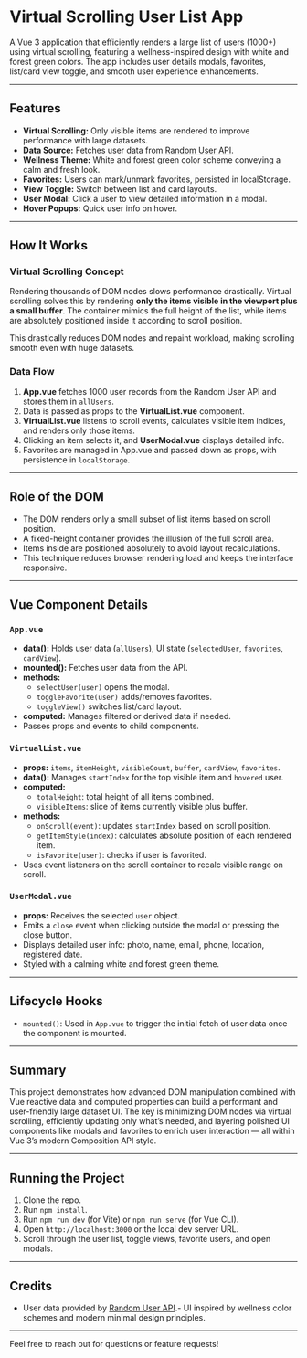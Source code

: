 # Virtual Scrolling User List App

A Vue 3 application that efficiently renders a large list of users (1000+) using virtual scrolling, featuring a wellness-inspired design with white and forest green colors. The app includes user details modals, favorites, list/card view toggle, and smooth user experience enhancements.

---

## Features

- **Virtual Scrolling:** Only visible items are rendered to improve performance with large datasets.
- **Data Source:** Fetches user data from [Random User API](https://randomuser.me).
- **Wellness Theme:** White and forest green color scheme conveying a calm and fresh look.
- **Favorites:** Users can mark/unmark favorites, persisted in localStorage.
- **View Toggle:** Switch between list and card layouts.
- **User Modal:** Click a user to view detailed information in a modal.
- **Hover Popups:** Quick user info on hover.

---

## How It Works

### Virtual Scrolling Concept

Rendering thousands of DOM nodes slows performance drastically. Virtual scrolling solves this by rendering **only the items visible in the viewport plus a small buffer**. The container mimics the full height of the list, while items are absolutely positioned inside it according to scroll position.

This drastically reduces DOM nodes and repaint workload, making scrolling smooth even with huge datasets.

### Data Flow

1. **App.vue** fetches 1000 user records from the Random User API and stores them in `allUsers`.
2. Data is passed as props to the **VirtualList.vue** component.
3. **VirtualList.vue** listens to scroll events, calculates visible item indices, and renders only those items.
4. Clicking an item selects it, and **UserModal.vue** displays detailed info.
5. Favorites are managed in App.vue and passed down as props, with persistence in `localStorage`.

---

## Role of the DOM

- The DOM renders only a small subset of list items based on scroll position.
- A fixed-height container provides the illusion of the full scroll area.
- Items inside are positioned absolutely to avoid layout recalculations.
- This technique reduces browser rendering load and keeps the interface responsive.

---

## Vue Component Details

### `App.vue`

- **data():** Holds user data (`allUsers`), UI state (`selectedUser`, `favorites`, `cardView`).
- **mounted():** Fetches user data from the API.
- **methods:** 
  - `selectUser(user)` opens the modal.
  - `toggleFavorite(user)` adds/removes favorites.
  - `toggleView()` switches list/card layout.
- **computed:** Manages filtered or derived data if needed.
- Passes props and events to child components.

### `VirtualList.vue`

- **props:** `items`, `itemHeight`, `visibleCount`, `buffer`, `cardView`, `favorites`.
- **data():** Manages `startIndex` for the top visible item and `hovered` user.
- **computed:** 
  - `totalHeight`: total height of all items combined.
  - `visibleItems`: slice of items currently visible plus buffer.
- **methods:**
  - `onScroll(event)`: updates `startIndex` based on scroll position.
  - `getItemStyle(index)`: calculates absolute position of each rendered item.
  - `isFavorite(user)`: checks if user is favorited.
- Uses event listeners on the scroll container to recalc visible range on scroll.

### `UserModal.vue`

- **props:** Receives the selected `user` object.
- Emits a `close` event when clicking outside the modal or pressing the close button.
- Displays detailed user info: photo, name, email, phone, location, registered date.
- Styled with a calming white and forest green theme.

---

## Lifecycle Hooks

- `mounted()`: Used in `App.vue` to trigger the initial fetch of user data once the component is mounted.

---

## Summary

This project demonstrates how advanced DOM manipulation combined with Vue reactive data and computed properties can build a performant and user-friendly large dataset UI. The key is minimizing DOM nodes via virtual scrolling, efficiently updating only what’s needed, and layering polished UI components like modals and favorites to enrich user interaction — all within Vue 3’s modern Composition API style.

---

## Running the Project

1. Clone the repo.
2. Run `npm install`.
3. Run `npm run dev` (for Vite) or `npm run serve` (for Vue CLI).
4. Open `http://localhost:3000` or the local dev server URL.
5. Scroll through the user list, toggle views, favorite users, and open modals.

---

## Credits

- User data provided by [Random User API](https://randomuser.me).- UI inspired by wellness color schemes and modern minimal design principles.

---

Feel free to reach out for questions or feature requests!
